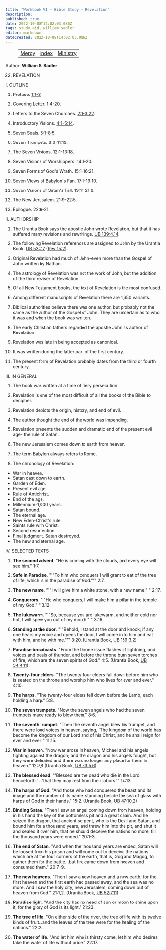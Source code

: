 ```yaml
---
title: "Workbook VI — Bible Study — Revelation"
description: 
published: true
date: 2022-10-08T14:02:03.086Z
tags: study aid, william sadler
editor: markdown
dateCreated: 2022-10-08T14:02:03.086Z
---
```


<figure class="table chapter-navigator">
	<table>
		<tbody>
		<tr>
			<td><a href="/en/article/William_S_Sadler/Workbook_6_Bible_Study/Study_2_">Mercy</a></td>
			<td><a href="/en/article/William_S_Sadler/Workbook_6_Bible_Study/Index">Index</a></td>
			<td><a href="/en/article/William_S_Sadler/Workbook_6_Bible_Study/Study_2_">Ministry</a></td>
		</tr>
		</tbody>
	</table>
</figure>

Author: **William S. Sadler**


22. REVELATION

I. OUTLINE

1. Preface. [1:1-3](/en/Bible/Revelation/1#v1).

2. Covering Letter. 1:4-20.

3. Letters to the Seven Churches. [2:1-3:22](/en/Bible/Revelation/2#v1).

4. Introductory Visions. [4:1-5:14](/en/Bible/Revelation/4#v1).

5. Seven Seals. [6:1-8:5](/en/Bible/Revelation/6#v1).

6. Seven Trumpets. 8:6-11:19.

7. The Seven Visions. 12:1-13:18.

8. Seven Visions of Worshippers. 14:1-20.

9. Seven Forms of God's Wrath. 15:1-16:21.

10. Seven Views of Babylon's Fan. 17:1-19:10.

11. Seven Visions of Satan's Fall. 19:11-21:8.

12. The New Jerusalem. 21:9-22:5.

13. Epilogue. 22:6-21.

II. AUTHORSHIP

1. The Urantia Book says the apostle John wrote Revelation, but that it has suffered many revisions and rewritings. [UB 139:4.14](/en/The_Urantia_Book/139#p4_14).

2. The following Revelation references are assigned to John by the Urantia Book. [UB 53:7.7](/en/The_Urantia_Book/53#p10_2) ([Rev 15:2](/en/Bible/Revelation/15#v2)).

3. Original Revelation had much of John-even more than the Gospel of John written by Nathan.

4. The astrology of Revelation was not the work of John, but the addition of the third reviser of Revelation.

5. Of all New Testament books, the text of Revelation is the most confused.

6. Among different manuscripts of Revelation there are 1,650 variants.

7. Biblical authorities believe there was one author, but probably not the same as the author of the Gospel of John. They are uncertain as to who it was and when the book was written.

8. The early Christian fathers regarded the apostle John as author of Revelation.

9. Revelation was late in being accepted as canonical.

10. It was written during the latter part of the first century.

11. The present form of Revelation probably dates from the third or fourth century.

III. IN GENERAL

1. The book was written at a time of fiery persecution.

2. Revelation is one of the most difficult of all the books of the Bible to decipher.

3. Revelation depicts the origin, history, and end of evil.

4. The author thought the end of the world was impending.

5. Revelation presents the sudden and dramatic end of the present evil age- the rule of Satan.

6. The new Jerusalem comes down to earth from heaven.

7. The term Babylon always refers to Rome.

8. The chronology of Revelation:

- War in heaven.
- Satan cast down to earth.
- Garden of Eden.
- Present evil age.
- Rule of Antichrist.
- End of the age.
- Millennium-1,000 years.
- Satan bound.
- The eternal age.
- New Eden-Christ's rule.
- Saints rule with Christ.
- Second resurrection.
- Final judgment. Satan destroyed.
- The new and eternal age.

IV. SELECTED TEXTS

1. **The second advent**. "He is coming with the clouds, and every eye will see him." 1:7.

2. **Safe in Paradise**. "'"To him who conquers I will grant to eat of the tree of life, which is in the paradise of God."'" 2:7.

3. **The new name**. "'"I will give him a white stone, with a new name."'" 2:17.

4. **Conquerors**. "'"He who conquers, I will make him a pillar in the temple of my God."'" 3.12.

5. **The lukewarm**. "'"So, because you are lukewarm, and neither cold nor hot, I will spew you out of my mouth."'" 3:16.

6. **Standing at the door**. "'"Behold, I stand at the door and knock; if any one hears my voice and opens the door, I will come in to him and eat with him, and he with me."'" 3:20. (Urantia Book, [UB 159:3.2](/en/The_Urantia_Book/159#p3_7))

7. **Paradise broadcasts**. "From the throne issue flashes of lightning, and voices and peals of thunder, and before the throne burn seven torches of fire, which are the seven spirits of God." 4:5. (Urantia Book, [UB 34:4.11](/en/The_Urantia_Book/34#p4_11))

8. **Twenty-four elders**. "The twenty-four elders fall down before him who is seated on the throne and worship him who lives for ever and ever." 4:10.

9. **The harps**. "The twenty-four elders fell down before the Lamb, each holding a harp." 5:8.

10. **The seven trumpets**. "Now the seven angels who had the seven trumpets made ready to blow them." 8:6.

11. **The seventh trumpet**. "Then the seventh angel blew his trumpet, and there were loud voices in heaven, saying, 'The kingdom of the world has become the kingdom of our Lord and of his Christ, and he shall reign for ever and ever.'" 11:15.

12. **War in heaven**. "Now war arose in heaven, Michael and his angels fighting against the dragon; and the dragon and his angels fought, but they were defeated and there was no longer any place for them in heaven." 12:7,8 (Urantia Book, [UB 53:5.6](/en/The_Urantia_Book/53#p5_6))

13. **The blessed dead**. "'Blessed are the dead who die in the Lord henceforth.' ...'that they may rest from their labors.'" 14:13.

14. **The harps of God**. "And those who had conquered the beast and its image and the number of its name, standing beside the sea of glass with harps of God in their hands." 15:2. (Urantia Book, [UB 47:10.2](/en/The_Urantia_Book/47#p10_2))

15. **Binding Satan**. "Then I saw an angel coming down from heaven, holding in his hand the key of the bottomless pit and a great chain. And he seized the dragon, that ancient serpent, who is the Devil and Satan, and bound him for a thousand years, and threw him into the pit, and shut it and sealed it over him, that he should deceive the nations no more, till the thousand years were ended." 20:1-3.

16. **The end of Satan**. "And when the thousand years are ended, Satan will be loosed from his prison and will come out to deceive the nations which are at the four corners of the earth, that is, Gog and Magog, to gather them for the battle...but fire came down from heaven and consumed them." 20:7-9.

17. **The new heavens**. "Then I saw a new heaven and a new earth; for the first heaven and the first earth had passed away, and the sea was no more. And I saw the holy city, new Jerusalem, coming down out of heaven from God." 21:1,2. (Urantia Book, [UB 52:7.11](/en/The_Urantia_Book/52#p7_11))

18. **Paradise light**. "And the city has no need of sun or moon to shine upon it, for the glory of God is its light." 21:23.

19. **The tree of life**. "On either side of the river, the tree of life with its twelve kinds of fruit...and the leaves of the tree were for the healing of the nations." 22:2.

20. **The water of life**. "And let him who is thirsty come, let him who desires take the water of life without price." 22:17.


<br>

